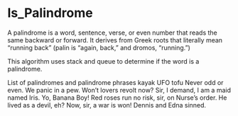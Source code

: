 # Is_Palindrome

A palindrome is a word, sentence, verse, or even number that reads the same backward or forward. 
It derives from Greek roots that literally mean “running back” (palin is “again, back,” and dromos, “running.”) 

This algorithm uses stack and queue to determine if the word is a palindrome.

List of palindromes and palindrome phrases
kayak
UFO tofu
Never odd or even.
We panic in a pew.
Won’t lovers revolt now?
Sir, I demand, I am a maid named Iris.
Yo, Banana Boy! 
Red roses run no risk, sir, on Nurse’s order. 
He lived as a devil, eh?
Now, sir, a war is won!
Dennis and Edna sinned. 
